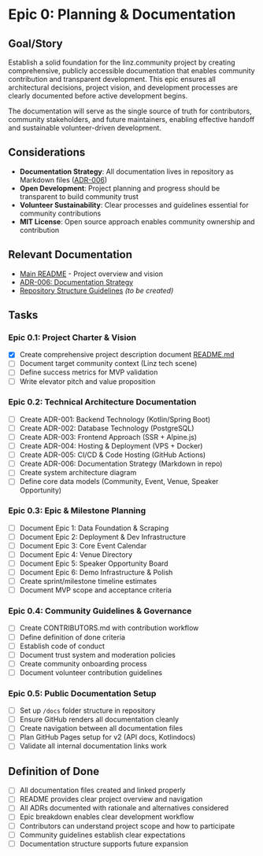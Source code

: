 # Epic 0: Planning & Documentation

## Goal/Story

Establish a solid foundation for the linz.community project by creating comprehensive, publicly accessible documentation that enables community contribution and transparent development. This epic ensures all architectural decisions, project vision, and development processes are clearly documented before active development begins.

The documentation will serve as the single source of truth for contributors, community stakeholders, and future maintainers, enabling effective handoff and sustainable volunteer-driven development.

## Considerations

- **Documentation Strategy**: All documentation lives in repository as Markdown files ([ADR-006](../adr/adr006-documentation-strategy.md))
- **Open Development**: Project planning and progress should be transparent to build community trust
- **Volunteer Sustainability**: Clear processes and guidelines essential for community contributions
- **MIT License**: Open source approach enables community ownership and contribution

## Relevant Documentation

- [Main README](../../README.md) - Project overview and vision
- [ADR-006: Documentation Strategy](../adr/adr006-documentation-strategy.md)
- [Repository Structure Guidelines](../guides/repository-structure.md) *(to be created)*

## Tasks

### Epic 0.1: Project Charter & Vision
- [x] Create comprehensive project description document [README.md](../../README.md)
- [ ] Document target community context (Linz tech scene)
- [ ] Define success metrics for MVP validation
- [ ] Write elevator pitch and value proposition

### Epic 0.2: Technical Architecture Documentation  
- [ ] Create ADR-001: Backend Technology (Kotlin/Spring Boot)
- [ ] Create ADR-002: Database Technology (PostgreSQL)
- [ ] Create ADR-003: Frontend Approach (SSR + Alpine.js)
- [ ] Create ADR-004: Hosting & Deployment (VPS + Docker)
- [ ] Create ADR-005: CI/CD & Code Hosting (GitHub Actions)
- [ ] Create ADR-006: Documentation Strategy (Markdown in repo)
- [ ] Create system architecture diagram
- [ ] Define core data models (Community, Event, Venue, Speaker Opportunity)

### Epic 0.3: Epic & Milestone Planning
- [ ] Document Epic 1: Data Foundation & Scraping
- [ ] Document Epic 2: Deployment & Dev Infrastructure  
- [ ] Document Epic 3: Core Event Calendar
- [ ] Document Epic 4: Venue Directory
- [ ] Document Epic 5: Speaker Opportunity Board
- [ ] Document Epic 6: Demo Infrastructure & Polish
- [ ] Create sprint/milestone timeline estimates
- [ ] Document MVP scope and acceptance criteria

### Epic 0.4: Community Guidelines & Governance
- [ ] Create CONTRIBUTORS.md with contribution workflow
- [ ] Define definition of done criteria
- [ ] Establish code of conduct
- [ ] Document trust system and moderation policies  
- [ ] Create community onboarding process
- [ ] Document volunteer contribution guidelines

### Epic 0.5: Public Documentation Setup
- [ ] Set up `/docs` folder structure in repository
- [ ] Ensure GitHub renders all documentation cleanly
- [ ] Create navigation between all documentation files
- [ ] Plan GitHub Pages setup for v2 (API docs, Kotlindocs)
- [ ] Validate all internal documentation links work

## Definition of Done

- [ ] All documentation files created and linked properly
- [ ] README provides clear project overview and navigation
- [ ] All ADRs documented with rationale and alternatives considered
- [ ] Epic breakdown enables clear development workflow
- [ ] Contributors can understand project scope and how to participate
- [ ] Community guidelines establish clear expectations
- [ ] Documentation structure supports future expansion
